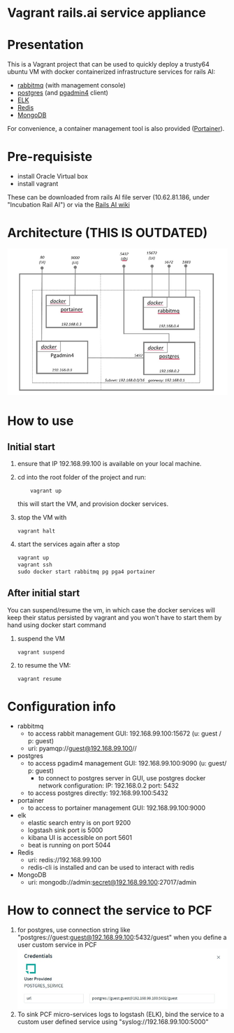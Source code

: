 Vagrant rails.ai service appliance
==================================
# Presentation
This is a Vagrant project that can be used to quickly deploy a trusty64
 ubuntu VM with docker containerized infrastructure services for rails
 AI:
- [rabbitmq](https://hub.docker.com/_/rabbitmq/) (with management
console)
- [postgres](https://hub.docker.com/_/postgres/) (and
[pgadmin4](https://hub.docker.com/r/dpage/pgadmin4/) client)
- [ELK](https://www.elastic.co/)
- [Redis](https://redis.io/)
- [MongoDB](https://www.mongodb.com/)


For convenience, a container management tool is also provided
([Portainer](https://hub.docker.com/r/portainer/portainer/)).

# Pre-requisiste
- install Oracle Virtual box
- install vagrant

These can be downloaded from rails AI file server (10.62.81.186, under
"Incubation Rail AI") or via the [Rails AI wiki](https://treaty.emc.com/engineering/inc/_layouts/15/start.aspx#/Documents/Forms/AllItems.aspx?RootFolder=%2Fengineering%2Finc%2FDocuments%2F%E2%80%8BRail%20AI%2FInfrastructure%2Finfrastructure%5Fsoftware&FolderCTID=0x0120001DEE9E5C5A970F4099BD0534F3630BFA&View=%7B3C828E24%2D498E%2D4FDA%2D9514%2DE8A54A0793D5%7D)

# Architecture (THIS IS OUTDATED)
![infra](infrastructure.jpg)

# How to use
## Initial start
1. ensure that IP 192.168.99.100 is available on your local machine.
2. cd into the root folder of the project and run:
    ```
        vagrant up
    ```
    this will start the VM, and provision docker services.
3. stop the VM with
    ```
    vagrant halt
    ```

4. start the services again after a stop
    ```
    vagrant up
    vagrant ssh
    sudo docker start rabbitmq pg pga4 portainer
    ```
## After initial start
You can suspend/resume the vm, in which case the docker services will keep their status persisted 
by vagrant and you won't have to start them by hand using docker start command
1. suspend the VM
    ```aidl
    vagrant suspend
    ```
2. to resume the VM:
    ```aidl
    vagrant resume
    ```
# Configuration info
- rabbitmq
  - to access rabbit management GUI: 192.168.99.100:15672 (u: guest / p: guest)
  - uri: pyamqp://guest@192.168.99.100//
- postgres
  - to access pgadim4 management GUI: 192.168.99.100:9090 (u: guest/ p: guest)
    - to connect to postgres server in GUI, use postgres docker network
    configuration: IP: 192.168.0.2 port: 5432
  - to access postgres directly: 192.168.99.100:5432
- portainer
  - to access to portainer management GUI: 192.168.99.100:9000
- elk
  - elastic search entry is on port 9200
  - logstash sink port is 5000
  - kibana UI is accessible on port 5601
  - beat is running on port 5044
- Redis
  - uri: redis://192.168.99.100
  - redis-cli is installed and can be used to interact with redis
- MongoDB
  - uri: mongodb://admin:secret@192.168.99.100:27017/admin

  
# How to connect the service to PCF
1) for postgres, use connection string like "postgres://guest:guest@192.168.99.100:5432/guest" when you
define a user custom service in PCF
![infra](postgres_credential.jpg)
2) To sink PCF micro-services logs to logstash (ELK), bind the service to a custom user defined 
service using "syslog://192.168.99.100:5000"